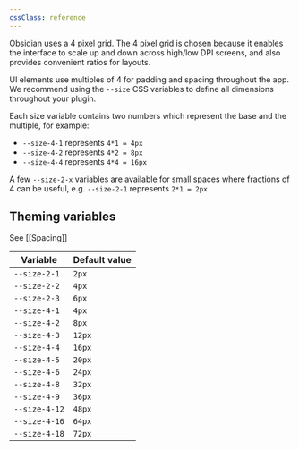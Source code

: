 ```yaml
---
cssClass: reference
---
```


Obsidian uses a 4 pixel grid. The 4 pixel grid is chosen because it enables the interface to scale up and down across high/low DPI screens, and also provides convenient ratios for layouts.

UI elements use multiples of 4 for padding and spacing throughout the app. We recommend using the `--size` CSS variables to define all dimensions throughout your plugin.

Each size variable contains two numbers which represent the base and the multiple, for example:

-   `--size-4-1` represents `4*1 = 4px`
-   `--size-4-2` represents `4*2 = 8px`
-   `--size-4-4` represents `4*4 = 16px`

A few `--size-2-x` variables are available for small spaces where fractions of 4 can be useful, e.g. `--size-2-1` represents `2*1 = 2px`

## Theming variables

See [[Spacing]]

| Variable      | Default value |
| ------------- | ------------- |
| `--size-2-1`  | `2px`         |
| `--size-2-2`  | `4px`         |
| `--size-2-3`  | `6px`         |
| `--size-4-1`  | `4px`         |
| `--size-4-2`  | `8px`         |
| `--size-4-3`  | `12px`        |
| `--size-4-4`  | `16px`        |
| `--size-4-5`  | `20px`        |
| `--size-4-6`  | `24px`        |
| `--size-4-8`  | `32px`        |
| `--size-4-9`  | `36px`        |
| `--size-4-12` | `48px`        |
| `--size-4-16` | `64px`        |
| `--size-4-18` | `72px`        | 